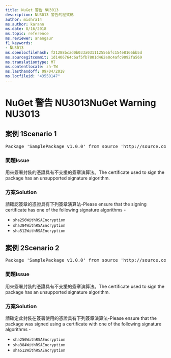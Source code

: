 ```yaml
---
title: NuGet 警告 NU3013
description: NU3013 警告的程式碼
author: mishra14
ms.author: karann
ms.date: 8/16/2018
ms.topic: reference
ms.reviewer: anangaur
f1_keywords:
- NU3013
ms.openlocfilehash: f21288bcad0b033a031112556bfc154e8166bb5d
ms.sourcegitcommit: 1d1406764c6af5fb7801d462e0c4afc9092fa569
ms.translationtype: MT
ms.contentlocale: zh-TW
ms.lasthandoff: 09/04/2018
ms.locfileid: "43550147"
---
```

# <a name="nuget-warning-nu3013"></a><span data-ttu-id="4ce42-103">NuGet 警告 NU3013</span><span class="sxs-lookup"><span data-stu-id="4ce42-103">NuGet Warning NU3013</span></span>

## <a name="scenario-1"></a><span data-ttu-id="4ce42-104">案例 1</span><span class="sxs-lookup"><span data-stu-id="4ce42-104">Scenario 1</span></span>

<pre>Package 'SamplePackage v1.0.0' from source 'http://source.com/index.json': The signing certificate has an unsupported signature algorithm.</pre>

### <a name="issue"></a><span data-ttu-id="4ce42-105">問題</span><span class="sxs-lookup"><span data-stu-id="4ce42-105">Issue</span></span>

<span data-ttu-id="4ce42-106">用來簽署封裝的憑證具有不支援的簽章演算法。</span><span class="sxs-lookup"><span data-stu-id="4ce42-106">The certificate used to sign the package has an unsupported signature algorithm.</span></span>


### <a name="solution"></a><span data-ttu-id="4ce42-107">方案</span><span class="sxs-lookup"><span data-stu-id="4ce42-107">Solution</span></span>

<span data-ttu-id="4ce42-108">請確認簽章的憑證具有下列簽章演算法-</span><span class="sxs-lookup"><span data-stu-id="4ce42-108">Please ensure that the signing certificate has one of the following signature algorithms -</span></span> 
* `sha256WithRSAEncryption`
* `sha384WithRSAEncryption`
* `sha512WithRSAEncryption`



## <a name="scenario-2"></a><span data-ttu-id="4ce42-109">案例 2</span><span class="sxs-lookup"><span data-stu-id="4ce42-109">Scenario 2</span></span>

<pre>Package 'SamplePackage v1.0.0' from source 'http://source.com/index.json': The primary signature's certificate has an unsupported signature algorithm.</pre>

### <a name="issue"></a><span data-ttu-id="4ce42-110">問題</span><span class="sxs-lookup"><span data-stu-id="4ce42-110">Issue</span></span>

<span data-ttu-id="4ce42-111">用來簽署封裝的憑證具有不支援的簽章演算法。</span><span class="sxs-lookup"><span data-stu-id="4ce42-111">The certificate used to sign the package has an unsupported signature algorithm.</span></span>


### <a name="solution"></a><span data-ttu-id="4ce42-112">方案</span><span class="sxs-lookup"><span data-stu-id="4ce42-112">Solution</span></span>

<span data-ttu-id="4ce42-113">請確定此封裝在簽署使用的憑證具有下列簽章演算法-</span><span class="sxs-lookup"><span data-stu-id="4ce42-113">Please ensure that the package was signed using a certificate with one of the following signature algorithms -</span></span> 
* `sha256WithRSAEncryption`
* `sha384WithRSAEncryption`
* `sha512WithRSAEncryption`


